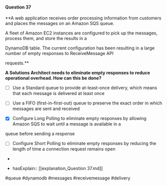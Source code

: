 #### Question  37


**A web application receives order processing information from customers and places the messages on an Amazon SQS queue.

A fleet of Amazon EC2 instances are configured to pick up the messages, process them, and store the results in a

DynamoDB table. The current configuration has been resulting in a large number of empty responses to ReceiveMessage API

requests.**


**A Solutions Architect needs to eliminate empty responses to reduce operational overhead. How can this be done?**


- [ ] Use a Standard queue to provide at-least-once delivery, which means that each message is delivered at least once


- [ ] Use a FIFO (first-in-first-out) queue to preserve the exact order in which messages are sent and received


- [x] Configure Long Polling to eliminate empty responses by allowing Amazon SQS to wait until a message is available in a

queue before sending a response


- [ ] Configure Short Polling to eliminate empty responses by reducing the length of time a connection request remains open


*

- hasExplain:: [[explanation_Question  37.md]]

#queue #dynamodb #messages #receivemessage #delivery 